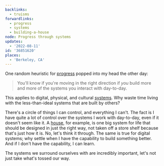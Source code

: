 ```yaml
---
backlinks:
  - truisms
forwardlinks:
  - progress
  - systems
  - building-a-house
node: Progress through systems
updates:
  - '2022-08-11'
id: '36851620'
places:
  - 'Berkeley, CA'
---
```

One random heuristic for [progress](progress.md) popped into my head the other day:  

> You'll know if you're moving in the right direction if *you*  build more and more of the systems you interact with day-to-day. 

This applies to digital, physical, and cultural [systems](systems.md). Why waste time living with the less-than-ideal systems that are built by others? 

There's a circle of things I can control, and everything I can't. The fact is I have quite a lot of control over the systems I work with day-to-day, even if it doesn't seem like it. A [house](building-a-house.md), for example, is one big system for life that should be designed in just the right way, not taken off a store shelf because that's just how it is. No, let's think it through. The same is true for digital systems; why settle when I have the capability to build something better. And if I don't have the capability, I can learn. 

The systems we surround ourselves with are incredibly important, let's not just take what's tossed our way. 
